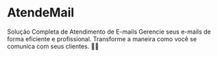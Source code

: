 # AtendeMail
Solução Completa de Atendimento de E-mails  Gerencie seus e-mails de forma eficiente e profissional. Transforme a maneira como você se comunica com seus clientes. 📧✨

